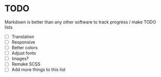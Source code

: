 # TODO

Markdown is better than any other software to track progress / make TODO lists

- [ ] Translation
- [ ] Responsive
- [ ] Better colors
- [ ] Adjust fonts
- [ ] Images?
- [ ] Remake SCSS
- [ ] Add more things to this list
